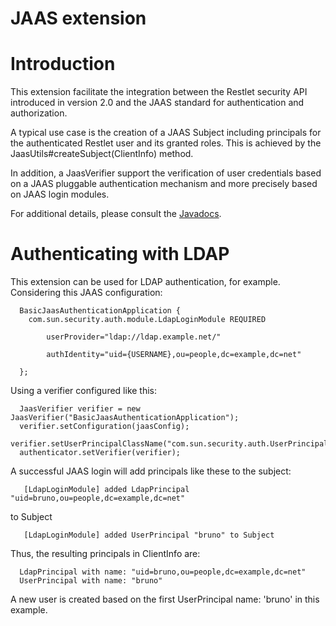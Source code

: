 JAAS extension
==============

Introduction
============

This extension facilitate the integration between the Restlet security
API introduced in version 2.0 and the JAAS standard for authentication
and authorization.

A typical use case is the creation of a JAAS Subject including
principals for the authenticated Restlet user and its granted roles.
This is achieved by the JaasUtils\#createSubject(ClientInfo) method.

In addition, a JaasVerifier support the verification of user credentials
based on a JAAS pluggable authentication mechanism and more precisely
based on JAAS login modules.

For additional details, please consult the
[Javadocs](http://www.restlet.org/documentation/2.1/jse/ext/org/restlet/ext/jaas/package-summary.html).

Authenticating with LDAP
========================

This extension can be used for LDAP authentication, for example.
Considering this JAAS configuration:

      BasicJaasAuthenticationApplication {
        com.sun.security.auth.module.LdapLoginModule REQUIRED

            userProvider="ldap://ldap.example.net/"

            authIdentity="uid={USERNAME},ou=people,dc=example,dc=net"

      };

Using a verifier configured like this:

      JaasVerifier verifier = new JaasVerifier("BasicJaasAuthenticationApplication");
      verifier.setConfiguration(jaasConfig);
      verifier.setUserPrincipalClassName("com.sun.security.auth.UserPrincipal");
      authenticator.setVerifier(verifier);

A successful JAAS login will add principals like these to the subject:

       [LdapLoginModule] added LdapPrincipal "uid=bruno,ou=people,dc=example,dc=net"

to Subject

       [LdapLoginModule] added UserPrincipal "bruno" to Subject

Thus, the resulting principals in ClientInfo are:

      LdapPrincipal with name: "uid=bruno,ou=people,dc=example,dc=net"
      UserPrincipal with name: "bruno"

A new user is created based on the first UserPrincipal name: 'bruno' in
this example.

